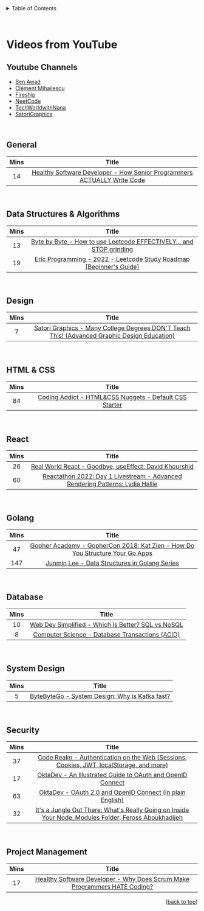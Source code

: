 <div id="top"></div>

<details>
  <summary>Table of Contents</summary>
  <ul>
    <li><a href="#youtube-channels">YouTube Channels</a></li>
    <li><a href="#general">General</a></li>
    <li><a href="#data-structures--algorithms">Data Structures & Algorithms</a></li>
    <li><a href="#design">Design</a></li>
    <li><a href="#html--css">HTML & CSS</a></li>
    <li><a href="#react">React</a></li>
    <li><a href="#golang">Golang</a></li>
    <li><a href="#database">Database</a></li>
    <li><a href="#system-design">System Design</a></li>
    <li><a href="#security">Security</a></li>
    <li><a href="#project-management">Project Management</a></li>
  </ul>
</details>

&nbsp;

# Videos from YouTube

## Youtube Channels

- [Ben Awad](https://www.youtube.com/channel/UC-8QAzbLcRglXeN_MY9blyw)
- [Clément Mihailescu](https://www.youtube.com/channel/UCaO6VoaYJv4kS-TQO_M-N_g)
- [Fireship](https://www.youtube.com/Fireship)
- [NeetCode](https://www.youtube.com/NeetCode)
- [TechWorldwithNana](https://www.youtube.com/TechWorldwithNana)
- [SatoriGraphics](https://www.youtube.com/SatoriGraphics)

&nbsp;

## General

| Mins |                                                         Title                                                          |
| :--: | :--------------------------------------------------------------------------------------------------------------------: |
|  14  | [Healthy Software Developer - How Senior Programmers ACTUALLY Write Code](https://www.youtube.com/watch?v=oJbfMBROEO0) |

&nbsp;

## Data Structures & Algorithms

| Mins |                                                       Title                                                        |
| :--: | :----------------------------------------------------------------------------------------------------------------: |
|  13  |  [Byte by Byte - How to use Leetcode EFFECTIVELY… and STOP grinding](https://www.youtube.com/watch?v=GbyXxUDVeAo)  |
|  19  | [Eric Programming - 2022 - Leetcode Study Roadmap [Beginner's Guide]](https://www.youtube.com/watch?v=wrNEKxlDWlw) |

&nbsp;

## Design

| Mins |                                                                    Title                                                                    |
| :--: | :-----------------------------------------------------------------------------------------------------------------------------------------: |
|  7   | [Satori Graphics - Many College Degrees DON'T Teach This! (Advanced Graphic Design Education)](https://www.youtube.com/watch?v=SVg8rQyIwjw) |

&nbsp;

## HTML & CSS

| Mins |                                                 Title                                                 |
| :--: | :---------------------------------------------------------------------------------------------------: |
|  84  | [Coding Addict - HTML&CSS Nuggets - Default CSS Starter](https://www.youtube.com/watch?v=UDdyGNlQK5w) |

&nbsp;

## React

| Mins |                                                                Title                                                                 |
| :--: | :----------------------------------------------------------------------------------------------------------------------------------: |
|  26  |                [Real World React - Goodbye, useEffect: David Khourshid](https://www.youtube.com/watch?v=HPoC-k7Rxwo)                 |
|  60  | [Reactathon 2022: Day 1 Livestream - Advanced Rendering Patterns: Lydia Hallie](https://www.youtube.com/watch?v=V5hPAl1q7vo&t=3563s) |

&nbsp;

## Golang

| Mins |                                                                Title                                                                 |
| :--: | :----------------------------------------------------------------------------------------------------------------------------------: |
|  47  |     [Gopher Academy - GopherCon 2018: Kat Zien - How Do You Structure Your Go Apps](https://www.youtube.com/watch?v=oL6JBUk6tj0)     |
| 147  | [Junmin Lee - Data Structures in Golang Series](https://www.youtube.com/watch?v=3DYIgTC4T1o&list=PL0q7mDmXPZm7s7weikYLpNZBKk5dCoWm6) |

&nbsp;

## Database

| Mins |                                               Title                                               |
| :--: | :-----------------------------------------------------------------------------------------------: |
|  10  | [Web Dev Simplified - Which Is Better? SQL vs NoSQL](https://www.youtube.com/watch?v=t0GlGbtMTio) |
|  8   |  [Computer Science - Database Transactions (ACID)](https://www.youtube.com/watch?v=AcqtAEzuoj0)   |

&nbsp;

## System Design

| Mins |                                             Title                                             |
| :--: | :-------------------------------------------------------------------------------------------: |
|  5   | [ByteByteGo - System Design: Why is Kafka fast?](https://www.youtube.com/watch?v=UNUz1-msbOM) |

&nbsp;

## Security

| Mins |                                                                        Title                                                                        |
| :--: | :-------------------------------------------------------------------------------------------------------------------------------------------------: |
|  37  |       [Code Realm - Authentication on the Web (Sessions, Cookies, JWT, localStorage, and more)](https://www.youtube.com/watch?v=2PPSXonhIck)        |
|  17  |                      [OktaDev - An Illustrated Guide to OAuth and OpenID Connect](https://www.youtube.com/watch?v=t18YB3xDfXI)                      |
|  63  |                      [OktaDev - OAuth 2.0 and OpenID Connect (in plain English)](https://www.youtube.com/watch?v=996OiexHze0)                       |
|  32  | [It's a Jungle Out There: What's Really Going on Inside Your Node_Modules Folder, Feross Aboukhadijeh](https://www.youtube.com/watch?v=-uAX28hfZcc) |

&nbsp;

## Project Management

| Mins |                                                          Title                                                           |
| :--: | :----------------------------------------------------------------------------------------------------------------------: |
|  17  | [Healthy Software Developer - Why Does Scrum Make Programmers HATE Coding?](https://www.youtube.com/watch?v=HURvJDldVGA) |

<p align="right">(<a href="#top">back to top</a>)</p>
